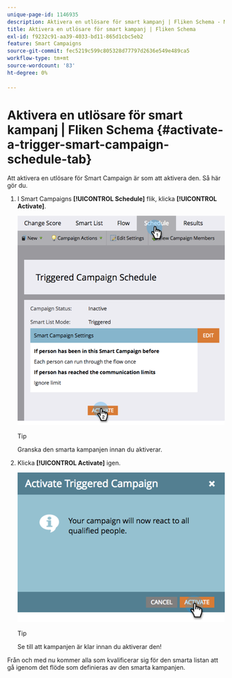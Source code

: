 ```yaml
---
unique-page-id: 1146935
description: Aktivera en utlösare för smart kampanj | Fliken Schema - Marketo Docs - produktdokumentation
title: Aktivera en utlösare för smart kampanj | Fliken Schema
exl-id: f9232c91-aa39-4033-bd11-865d1cbc5eb2
feature: Smart Campaigns
source-git-commit: fec5219c599c805328d77797d2636e549e489ca5
workflow-type: tm+mt
source-wordcount: '83'
ht-degree: 0%

---
```


# Aktivera en utlösare för smart kampanj | Fliken Schema {#activate-a-trigger-smart-campaign-schedule-tab}

Att aktivera en utlösare för Smart Campaign är som att aktivera den. Så här gör du.

1. I Smart Campaigns **[!UICONTROL Schedule]** flik, klicka **[!UICONTROL Activate]**.

   ![](assets/activate-a-trigger-smart-campaign-schedule-tab-1.png)

   >[!TIP]
   >
   >Granska den smarta kampanjen innan du aktiverar.

1. Klicka **[!UICONTROL Activate]** igen.

   ![](assets/activate-a-trigger-smart-campaign-schedule-tab-2.png)

   >[!TIP]
   >
   >Se till att kampanjen är klar innan du aktiverar den!

Från och med nu kommer alla som kvalificerar sig för den smarta listan att gå igenom det flöde som definieras av den smarta kampanjen.
